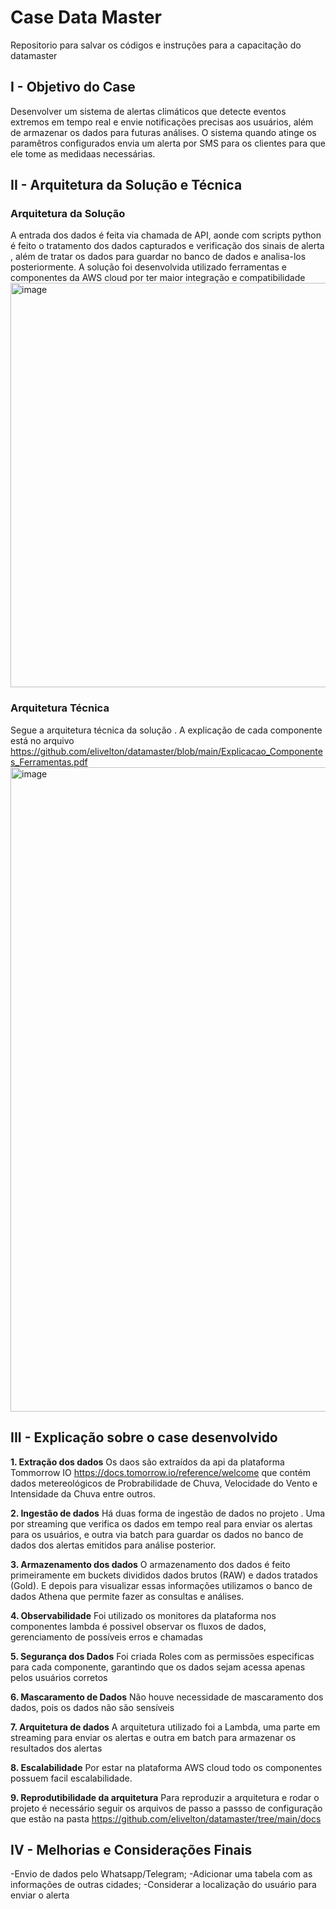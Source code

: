# Case Data Master
Repositorio para salvar os códigos e instruções para a capacitação do datamaster

## I - Objetivo do Case
Desenvolver um sistema de alertas climáticos que detecte eventos extremos em tempo real e envie notificações precisas aos usuários, além de armazenar os dados para futuras análises. O sistema quando atinge os paramêtros configurados envia um alerta por SMS para os clientes para que ele tome as medidaas necessárias.

## II - Arquitetura da Solução e Técnica
### Arquitetura da Solução
A entrada dos dados é feita via chamada de API, aonde com scripts python é feito o tratamento dos dados capturados e verificação dos sinais de alerta , além de tratar os dados para guardar no banco de dados e analisa-los posteriormente. A solução foi desenvolvida utilizado ferramentas e componentes da AWS cloud por ter maior integração e compatibilidade
<img width="950" height="647" alt="image" src="https://github.com/user-attachments/assets/182d6223-4266-4c48-92aa-f4349b1add0f" />

### Arquitetura Técnica 
Segue a arquitetura técnica da solução . A explicação de cada componente está no arquivo https://github.com/elivelton/datamaster/blob/main/Explicacao_Componentes_Ferramentas.pdf
<img width="950" height="1031" alt="image" src="https://github.com/user-attachments/assets/2a30ca4c-6155-4ebd-9ebc-a1b4d6d0e880" />

## III - Explicação sobre o case desenvolvido
**1. Extração dos dados**
Os daos são extraídos da api da plataforma Tommorrow IO https://docs.tomorrow.io/reference/welcome que contém dados metereológicos de Probrabilidade de Chuva, Velocidade do Vento e Intensidade da Chuva entre outros.

**2. Ingestão de dados**
Há duas forma de ingestão de dados no projeto . Uma por streaming que verifica os dados em tempo real para enviar os alertas para os usuários, e outra via batch para guardar os dados no banco de dados dos alertas emitidos para análise posterior. 

**3. Armazenamento dos dados**
O armazenamento dos dados é feito primeiramente em buckets divididos dados brutos (RAW) e dados tratados (Gold). E depois para visualizar essas informações utilizamos o banco de dados Athena que permite fazer as consultas e análises.

**4. Observabilidade**
Foi utilizado os monitores da plataforma nos componentes lambda é possivel observar os fluxos de dados, gerenciamento de possíveis erros e chamadas

**5. Segurança dos Dados**
Foi criada Roles com as permissões especificas para cada componente, garantindo que os dados sejam acessa apenas pelos usuários corretos

**6. Mascaramento de Dados**
Não houve necessidade de mascaramento dos dados, pois os dados não são sensíveis

**7. Arquitetura de dados**
A arquitetura utilizado foi a Lambda, uma parte em streaming para enviar os alertas e outra em batch para armazenar os resultados dos alertas

**8. Escalabilidade**
Por estar na plataforma AWS cloud todo os componentes possuem facil escalabilidade.

**9. Reprodutibilidade da arquitetura**
Para reproduzir a arquitetura e rodar o projeto é necessário seguir os arquivos de passo a passso de configuração que estão na pasta https://github.com/elivelton/datamaster/tree/main/docs
 

## IV - Melhorias e Considerações Finais
-Envio de dados pelo Whatsapp/Telegram;
-Adicionar uma tabela com as informações de outras cidades; 
-Considerar a localização do usuário para enviar o alerta 



